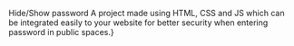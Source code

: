 Hide/Show password
A project made using HTML, CSS and JS which can be integrated easily to your website for better security when entering password in public spaces.}